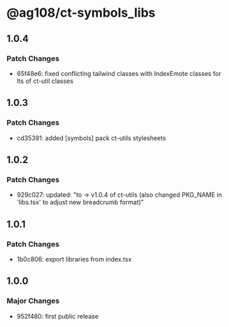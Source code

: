 # @ag108/ct-symbols_libs

## 1.0.4

### Patch Changes

- 65f48e6: fixed conflicting tailwind classes with IndexEmote classes for lts of ct-util classes

## 1.0.3

### Patch Changes

- cd35391: added [symbols] pack ct-utils stylesheets

## 1.0.2

### Patch Changes

- 929c027: updated: "to -> v1.0.4 of ct-utils (also changed PKG_NAME in 'libs.tsx' to adjust new breadcrumb format)"

## 1.0.1

### Patch Changes

- 1b0c806: export libraries from index.tsx

## 1.0.0

### Major Changes

- 952f480: first public release

